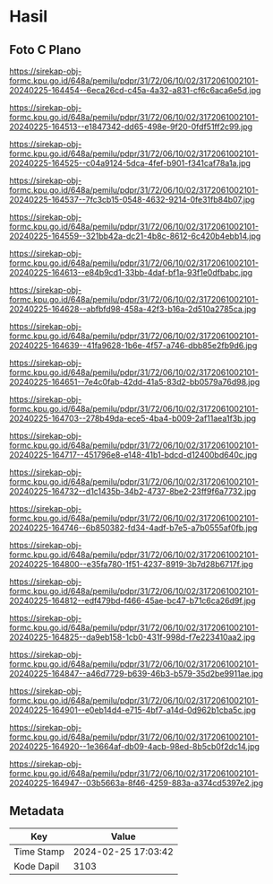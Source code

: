 # Hasil

## Foto C Plano

https://sirekap-obj-formc.kpu.go.id/648a/pemilu/pdpr/31/72/06/10/02/3172061002101-20240225-164454--6eca26cd-c45a-4a32-a831-cf6c6aca6e5d.jpg

https://sirekap-obj-formc.kpu.go.id/648a/pemilu/pdpr/31/72/06/10/02/3172061002101-20240225-164513--e1847342-dd65-498e-9f20-0fdf51ff2c99.jpg

https://sirekap-obj-formc.kpu.go.id/648a/pemilu/pdpr/31/72/06/10/02/3172061002101-20240225-164525--c04a9124-5dca-4fef-b901-f341caf78a1a.jpg

https://sirekap-obj-formc.kpu.go.id/648a/pemilu/pdpr/31/72/06/10/02/3172061002101-20240225-164537--7fc3cb15-0548-4632-9214-0fe31fb84b07.jpg

https://sirekap-obj-formc.kpu.go.id/648a/pemilu/pdpr/31/72/06/10/02/3172061002101-20240225-164559--321bb42a-dc21-4b8c-8612-6c420b4ebb14.jpg

https://sirekap-obj-formc.kpu.go.id/648a/pemilu/pdpr/31/72/06/10/02/3172061002101-20240225-164613--e84b9cd1-33bb-4daf-bf1a-93f1e0dfbabc.jpg

https://sirekap-obj-formc.kpu.go.id/648a/pemilu/pdpr/31/72/06/10/02/3172061002101-20240225-164628--abfbfd98-458a-42f3-b16a-2d510a2785ca.jpg

https://sirekap-obj-formc.kpu.go.id/648a/pemilu/pdpr/31/72/06/10/02/3172061002101-20240225-164639--41fa9628-1b6e-4f57-a746-dbb85e2fb9d6.jpg

https://sirekap-obj-formc.kpu.go.id/648a/pemilu/pdpr/31/72/06/10/02/3172061002101-20240225-164651--7e4c0fab-42dd-41a5-83d2-bb0579a76d98.jpg

https://sirekap-obj-formc.kpu.go.id/648a/pemilu/pdpr/31/72/06/10/02/3172061002101-20240225-164703--278b49da-ece5-4ba4-b009-2af11aea1f3b.jpg

https://sirekap-obj-formc.kpu.go.id/648a/pemilu/pdpr/31/72/06/10/02/3172061002101-20240225-164717--451796e8-e148-41b1-bdcd-d12400bd640c.jpg

https://sirekap-obj-formc.kpu.go.id/648a/pemilu/pdpr/31/72/06/10/02/3172061002101-20240225-164732--d1c1435b-34b2-4737-8be2-23ff9f6a7732.jpg

https://sirekap-obj-formc.kpu.go.id/648a/pemilu/pdpr/31/72/06/10/02/3172061002101-20240225-164746--6b850382-fd34-4adf-b7e5-a7b0555af0fb.jpg

https://sirekap-obj-formc.kpu.go.id/648a/pemilu/pdpr/31/72/06/10/02/3172061002101-20240225-164800--e35fa780-1f51-4237-8919-3b7d28b6717f.jpg

https://sirekap-obj-formc.kpu.go.id/648a/pemilu/pdpr/31/72/06/10/02/3172061002101-20240225-164812--edf479bd-f466-45ae-bc47-b71c6ca26d9f.jpg

https://sirekap-obj-formc.kpu.go.id/648a/pemilu/pdpr/31/72/06/10/02/3172061002101-20240225-164825--da9eb158-1cb0-431f-998d-f7e223410aa2.jpg

https://sirekap-obj-formc.kpu.go.id/648a/pemilu/pdpr/31/72/06/10/02/3172061002101-20240225-164847--a46d7729-b639-46b3-b579-35d2be9911ae.jpg

https://sirekap-obj-formc.kpu.go.id/648a/pemilu/pdpr/31/72/06/10/02/3172061002101-20240225-164901--e0eb14d4-e715-4bf7-a14d-0d962b1cba5c.jpg

https://sirekap-obj-formc.kpu.go.id/648a/pemilu/pdpr/31/72/06/10/02/3172061002101-20240225-164920--1e3664af-db09-4acb-98ed-8b5cb0f2dc14.jpg

https://sirekap-obj-formc.kpu.go.id/648a/pemilu/pdpr/31/72/06/10/02/3172061002101-20240225-164947--03b5663a-8f46-4259-883a-a374cd5397e2.jpg


## Metadata

| Key        | Value               |
| ---------- | ------------------- |
| Time Stamp | 2024-02-25 17:03:42 |
| Kode Dapil | 3103                |



